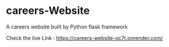 # careers-Website
A careers website built by Python flask framework 

Check the live Link : https://careers-website-oc7t.onrender.com/


